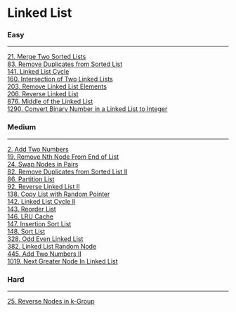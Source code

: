 # Linked List

### Easy
---
[21. Merge Two Sorted Lists](../solutions/0021-Merge%20Two%20Sorted%20Lists.md)</br>
[83. Remove Duplicates from Sorted List](../solutions/0083-Remove%20Duplicates%20from%20Sorted%20List.md)</br>
[141. Linked List Cycle](../solutions/0141-Linked%20List%20Cycle.md)</br>
[160. Intersection of Two Linked Lists](../solutions/0160-Intersection%20of%20Two%20Linked%20Lists.md)</br>
[203. Remove Linked List Elements](../solutions/0203-Remove%20Linked%20List%20Elements.md)</br>
[206. Reverse Linked List](../solutions/0206-Reverse%20Linked%20List.md)</br>
[876. Middle of the Linked List](../solutions/0876-Middle%20of%20the%20Linked%20List.md)</br>
[1290. Convert Binary Number in a Linked List to Integer](../solutions/1290-Convert%20Binary%20Number%20in%20a%20Linked%20List%20to%20Integer.md)</br>

### Medium
---
[2. Add Two Numbers](../../solutions/0002-Add%20Two%20Numbers.md)</br>
[19. Remove Nth Node From End of List](../solutions/0019-Remove%20Nth%20Node%20From%20End%20of%20List.md)</br>
[24. Swap Nodes in Pairs](../solutions/0024-Swap%20Nodes%20in%20Pairs.md)</br>
[82. Remove Duplicates from Sorted List II](../solutions/0082-Remove%20Duplicates%20from%20Sorted%20List%20II.md)</br>
[86. Partition List](../solutions/0086-Partition%20List.md)</br>
[92. Reverse Linked List II](../solutions/0092-Reverse%20Linked%20List%20II.md)</br>
[138. Copy List with Random Pointer](../solutions/0138-Copy%20List%20with%20Random%20Pointer.md)</br>
[142. Linked List Cycle II](../solutions/0142-Linked%20List%20Cycle%20II.md)</br>
[143. Reorder List](../solutions/0143-Reorder%20List.md)</br>
[146. LRU Cache](../solutions/0146-LRU%20Cache.md)</br>
[147. Insertion Sort List](../solutions/0147-Insertion%20Sort%20List.md)</br>
[148. Sort List](../solutions/0148-Sort%20List.md)</br>
[328. Odd Even Linked List](../solutions/0328-Odd%20Even%20Linked%20List.md)</br>
[382. Linked List Random Node](../solutions/0382-Linked%20List%20Random%20Node.md)</br>
[445. Add Two Numbers II](../solutions/0445-Add%20Two%20Numbers%20II.md)</br>
[1019. Next Greater Node In Linked List](../solutions/1019-Next%20Greater%20Node%20In%20Linked%20List.md)</br>

### Hard
---
[25. Reverse Nodes in k-Group](../solutions/0025-Reverse%20Nodes%20in%20k-Groups.md)</br>
